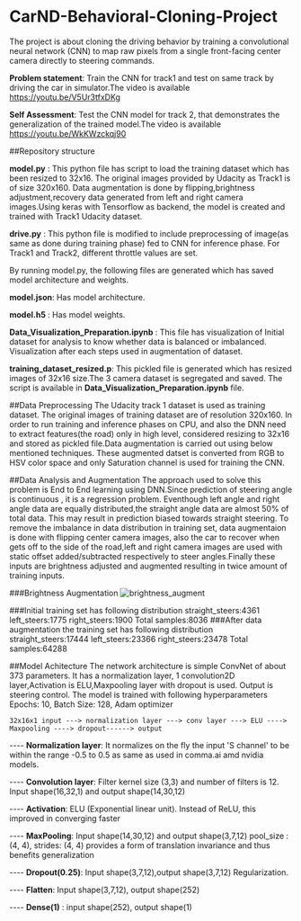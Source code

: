 # CarND-Behavioral-Cloning-Project
The project is about cloning the driving behavior by training a convolutional neural network (CNN) to map raw pixels from a single front-facing center camera directly to steering commands. 

**Problem statement**: Train the CNN for track1 and test on same track by driving the car in simulator.The video is available
https://youtu.be/V5Ur3tfxDKg

**Self Assessment**: Test the CNN model for track 2, that demonstrates the generalization of the trained model.The video is available
https://youtu.be/WkKWzckqj90

##Repository structure

**model.py** : 
           This python file has script to load the training dataset which has been resized to 32x16. The original images provided by
           Udacity as Track1 is of size 320x160. Data augmentation is done by flipping,brightness adjustment,recovery data generated from
           left and right camera images.Using keras with Tensorflow as backend, the model is created and trained with Track1 Udacity
           dataset. 
           
**drive.py** : 
           This python file is modified to include preprocessing of image(as same as done during training phase) fed to CNN for inference
           phase. For Track1 and Track2, different throttle values are set.
           
By running model.py, the following files are generated which has saved model architecture and weights.

**model.json**: Has model architecture.

**model.h5**  : Has model weights. 

**Data_Visualization_Preparation.ipynb** : This file has visualization of 
            Initial dataset for analysis to know whether data is balanced or imbalanced.
            Visualization after each steps used in augmentation of dataset.
            
**training_dataset_resized.p**: This pickled file is generated which has resized images of 32x16 size.The 3 camera dataset is segregated
            and saved. The script is available in **Data_Visualization_Preparation.ipynb** file.
	    

##Data Preprocessing
The Udacity track 1 dataset is used as training dataset.
The original images of training dataset are of resolution 320x160. In order to run training and inference phases on CPU, and also the DNN need to extract features(the road) only in high level, considered resizing to 32x16 and stored as pickled file.Data augmentation is carried out using below mentioned techniques. These augmented datset is converted from RGB to HSV color space and only Saturation channel is used for training the CNN.

##Data Analysis and Augmentation
The approach used to solve this problem is End to End learning using DNN.Since prediction of steering angle is 
continuous , it is a regression problem. Eventhough left angle and right angle data are equally distributed,the straight angle data are almost 50% of total data. This may result in prediction biased towards straight steering. To remove the imbalance in data distribution in training set, data augmentaion is done with flipping center camera images, also the car to recover when gets off to the side of the road,left and right camera images are used with static offset  added/subtracted respectively to steer angles.Finally these inputs are brightness adjusted and augmented resulting in twice amount of training inputs.

###Brightness Augmentation
![brightness_augment](https://github.com/ganeshsetty/CarND-Behavioral-Cloning-Project/edit/master/brightness_augment.png)

###Initial training set has following distribution
straight_steers:4361        left_steers:1775     right_steers:1900       Total samples:8036
###After data augmentation the training set has following distribution
straight_steers:17444        left_steers:23366     right_steers:23478       Total samples:64288
            
##Model Achitecture
The network architecture is simple ConvNet of about 373 parameters.
It has a normalization layer, 1 convolution2D layer,Activation is ELU,Maxpooling layer with dropout is used.
Output is steering control. The model is trained with following hyperparameters
Epochs: 10, Batch Size: 128, Adam optimizer
						
	32x16x1 input ---> normalization layer ---> conv layer ---> ELU ----> Maxpooling ----> dropout------> output
						
 ----   **Normalization layer**:
						It normalizes on the fly the input 'S channel' to be within the range -0.5 to 0.5 as same as used in comma.ai amd nvidia
						models.
						
 ----   **Convolution layer**: 
						 Filter kernel size (3,3) and number of filters is 12. Input shape(16,32,1) and output shape(14,30,12)
						 
 ----   **Activation**: 
 							ELU (Exponential linear unit). Instead of ReLU, this improved in converging faster
							
 ----   **MaxPooling**: Input shape(14,30,12) and output shape(3,7,12) pool_size : (4, 4), strides: (4, 4)
 							provides a form of translation invariance and thus benefits generalization
							
 ----    **Dropout(0.25)**: Input shape(3,7,12),output shape(3,7,12)
 														Regularization.

 ----    **Flatten**:  Input shape(3,7,12), output shape(252)
 
 
 ----    **Dense(1)**  : input shape(252), output shape(1)
    							
